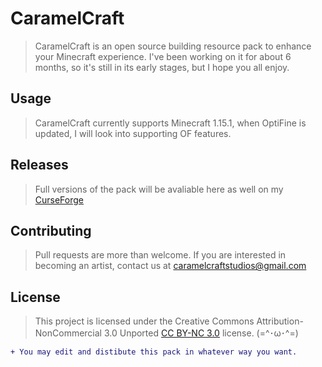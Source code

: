 # CaramelCraft

> CaramelCraft is an open source building resource pack to enhance your Minecraft experience. I've been working on it for about 6 months, so it's still in its early stages, but I hope you all enjoy.

## Usage

> CaramelCraft currently supports Minecraft 1.15.1, when OptiFine is updated, I will look into supporting OF features.

## Releases

> Full versions of the pack will be avaliable here as well on my [CurseForge](https://www.curseforge.com/minecraft/texture-packs/caramelcraft)

## Contributing

> Pull requests are more than welcome. If you are interested in becoming an artist, contact us at caramelcraftstudios@gmail.com

## License

> This project is licensed under the Creative Commons Attribution-NonCommercial 3.0 Unported [CC BY-NC 3.0](https://creativecommons.org/licenses/by-nc/3.0/) license.  (=^･ω･^=)

```diff
+ You may edit and distibute this pack in whatever way you want.
```
